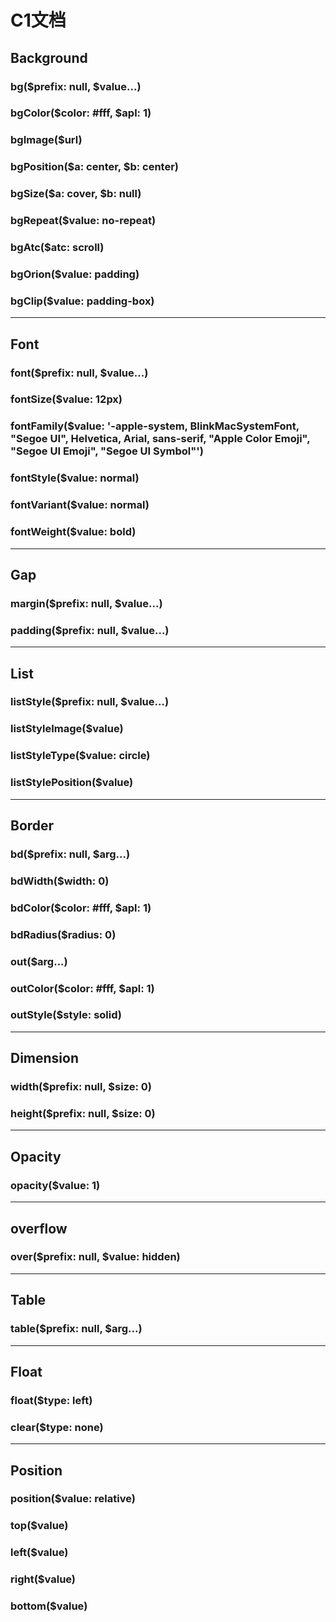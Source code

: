 # C1文档

## Background

### bg($prefix: null, $value...)

### bgColor($color: #fff, $apl: 1)

### bgImage($url)

### bgPosition($a: center, $b: center)

### bgSize($a: cover, $b: null)

### bgRepeat($value: no-repeat)

### bgAtc($atc: scroll)

### bgOrion($value: padding)

### bgClip($value: padding-box)

----------------------------

## Font

### font($prefix: null, $value...)

### fontSize($value: 12px)

### fontFamily($value: '-apple-system, BlinkMacSystemFont, "Segoe UI", Helvetica, Arial, sans-serif, "Apple Color Emoji", "Segoe UI Emoji", "Segoe UI Symbol"')

### fontStyle($value: normal)

### fontVariant($value: normal)

### fontWeight($value: bold)

-------------------

## Gap

### margin($prefix: null, $value...)

### padding($prefix: null, $value...)

-------------------

## List

### listStyle($prefix: null, $value...)

### listStyleImage($value)

### listStyleType($value: circle)

### listStylePosition($value)

-------------------

## Border

### bd($prefix: null, $arg...)

### bdWidth($width: 0)

### bdColor($color: #fff, $apl: 1)

### bdRadius($radius: 0)

### out($arg...)

### outColor($color: #fff, $apl: 1)

### outStyle($style: solid)

-------------------

## Dimension

### width($prefix: null, $size: 0)

### height($prefix: null, $size: 0)

-------------------

## Opacity

### opacity($value: 1)

-------------------

## overflow

### over($prefix: null, $value: hidden)

-------------------

## Table

### table($prefix: null, $arg...)

-------------------

## Float

### float($type: left)

### clear($type: none)

-------------------

## Position

### position($value: relative)

### top($value)

### left($value)

### right($value)

### bottom($value)